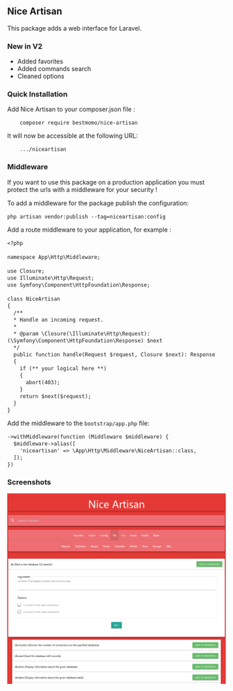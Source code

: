 ## Nice Artisan ##

This package adds a web interface for Laravel.

### New in V2 ###

- Added favorites
- Added commands search
- Cleaned options


### Quick Installation ###

Add Nice Artisan to your composer.json file :
```
    composer require bestmomo/nice-artisan
```

It will now be accessible at the following URL:
```
    .../niceartisan
```

### Middleware ###

If you want to use this package on a production application you must protect the urls with a middleware for your security !

To add a middleware for the package publish the configuration:
```
php artisan vendor:publish --tag=niceartisan:config
```

Add a route middleware to your application, for example :

```
<?php

namespace App\Http\Middleware;

use Closure;
use Illuminate\Http\Request;
use Symfony\Component\HttpFoundation\Response;  

class NiceArtisan
{
  /**
  * Handle an incoming request.
  *
  * @param \Closure(\Illuminate\Http\Request): (\Symfony\Component\HttpFoundation\Response) $next
  */
  public function handle(Request $request, Closure $next): Response
  {
    if (** your logical here **)
    {
      abort(403);
    }
    return $next($request);
  }
}
```

Add the middleware to the `bootstrap/app.php` file:

```
->withMiddleware(function (Middleware $middleware) {
  $middleware->alias([
    'niceartisan' => \App\Http\Middleware\NiceArtisan::class,
  ]);
})
```

### Screenshots ###

![img1](screenshots/img1.png)
